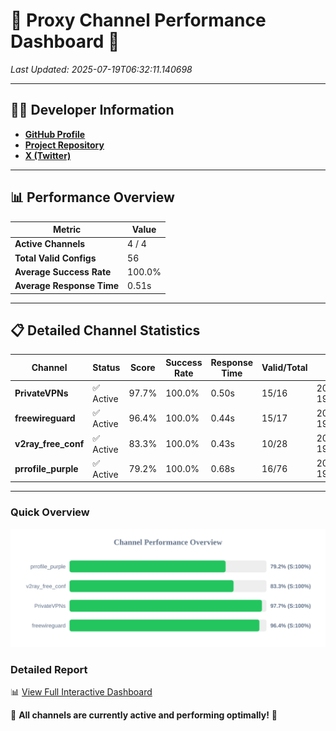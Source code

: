 # 🌟 Proxy Channel Performance Dashboard 🌟

_Last Updated: 2025-07-19T06:32:11.140698_

---

## 👩‍💻 Developer Information

- **[GitHub Profile](https://github.com/4n0nymou3)**  
- **[Project Repository](https://github.com/4n0nymou3/multi-proxy-config-fetcher)**  
- **[X (Twitter)](https://x.com/4n0nymou3)**  

---

## 📊 Performance Overview

| Metric                | Value       |
|-----------------------|-------------|
| **Active Channels**   | 4 / 4       |
| **Total Valid Configs** | 56          |
| **Average Success Rate** | 100.0%      |
| **Average Response Time** | 0.51s       |

---

## 📋 Detailed Channel Statistics

| Channel          | Status     | Score  | Success Rate | Response Time | Valid/Total | Last Success               |
|------------------|------------|--------|--------------|---------------|-------------|----------------------------|
| **PrivateVPNs**  | ✅ Active  | 97.7%  | 100.0% | 0.50s         | 15/16       | 2025-07-19T06:32:10.668294 |
| **freewireguard**  | ✅ Active  | 96.4%  | 100.0% | 0.44s         | 15/17       | 2025-07-19T06:32:11.138903 |
| **v2ray_free_conf**  | ✅ Active  | 83.3%  | 100.0% | 0.43s         | 10/28       | 2025-07-19T06:32:10.130908 |
| **prrofile_purple**  | ✅ Active  | 79.2%  | 100.0% | 0.68s         | 16/76       | 2025-07-19T06:32:09.615229 |

---

### Quick Overview
<div align="center">
  <a href="https://raw.githubusercontent.com/nullluser/NullRepo/refs/heads/main/assets/channel_stats_chart.svg">
    <img src="https://raw.githubusercontent.com/nullluser/NullRepo/refs/heads/main/assets/channel_stats_chart.svg" alt="Source Performance Statistics" width="800">
  </a>
</div>

### Detailed Report
📊 [View Full Interactive Dashboard](https://htmlpreview.github.io/?https://github.com/nullluser/NullRepo/blob/main/assets/performance_report.html)

🎉 **All channels are currently active and performing optimally!** 🎉
